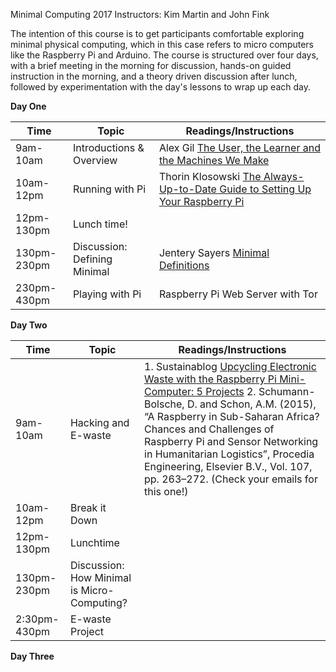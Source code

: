 Minimal Computing 2017
Instructors: Kim Martin and John Fink

The intention of this course is to get participants comfortable exploring minimal physical computing, which in this case refers to micro 
computers like the Raspberry Pi and Arduino. The course is structured over four days, with a brief meeting in the morning for discussion, 
hands-on guided instruction in the morning, and a theory driven discussion after lunch, followed by experimentation with the day's lessons to wrap up each day.

**Day One**

   Time |   Topic   |   Readings/Instructions
--------|----------|----------------
 9am-10am | Introductions & Overview | Alex Gil [The User, the Learner and the Machines We Make](http://go-dh.github.io/mincomp/thoughts/2015/05/21/user-vs-learner/)
 10am-12pm | Running with Pi | Thorin Klosowski [The Always-Up-to-Date Guide to Setting Up Your Raspberry Pi](http://lifehacker.com/the-always-up-to-date-guide-to-setting-up-your-raspberr-1781419054)
 12pm-130pm | Lunch time! |
 130pm-230pm | Discussion: Defining Minimal | Jentery Sayers [Minimal Definitions](http://go-dh.github.io/mincomp/thoughts/2016/10/02/minimal-definitions/)
 230pm-430pm | Playing with Pi | Raspberry Pi Web Server with Tor
 
 **Day Two**
 
 Time |   Topic   |   Readings/Instructions
--------|----------|----------------
9am- 10am | Hacking and E-waste | 1. Sustainablog [Upcycling Electronic Waste with the Raspberry Pi Mini-Computer: 5 Projects](http://sustainablog.org/2014/08/upcycling-electronic-waste-raspberry-pi-mini-computer-5-projects/) 2. Schumann-Bolsche, D. and Schon, A.M. (2015), “A Raspberry in Sub-Saharan Africa? Chances and Challenges of Raspberry Pi and Sensor Networking in Humanitarian Logistics”, Procedia Engineering, Elsevier B.V., Vol. 107, pp. 263–272. (Check your emails for this one!)
10am-12pm | Break it Down | 
12pm-130pm | Lunchtime |
130pm-230pm | Discussion: How Minimal is Micro-Computing? | 
2:30pm-430pm | E-waste Project

**Day Three**

